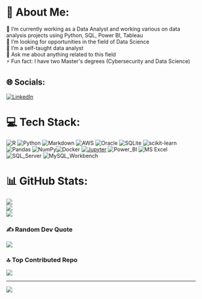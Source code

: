 # 💫 About Me:
🔭 I’m currently working as a Data Analyst and working various on data analysis projects using Python, SQL, Power BI, Tableau<br>👯 I’m looking for opportunities in the field of Data Science<br>🌱 I’m a self-taught data analyst<br>💬 Ask me about anything related to this field<br>⚡ Fun fact: I have two Master's degrees (Cybersecurity and Data Science)


## 🌐 Socials:
[![LinkedIn](https://img.shields.io/badge/LinkedIn-%230077B5.svg?logo=linkedin&logoColor=white)](https://linkedin.com/in/sumaiya-mahmud03) 

# 💻 Tech Stack:
![R](https://img.shields.io/badge/r-%23276DC3.svg?style=for-the-badge&logo=r&logoColor=white) ![Python](https://img.shields.io/badge/python-3670A0?style=for-the-badge&logo=python&logoColor=ffdd54) ![Markdown](https://img.shields.io/badge/markdown-%23000000.svg?style=for-the-badge&logo=markdown&logoColor=white) ![AWS](https://img.shields.io/badge/AWS-%23FF9900.svg?style=for-the-badge&logo=amazon-aws&logoColor=white) ![Oracle](https://img.shields.io/badge/Oracle-F80000?style=for-the-badge&logo=oracle&logoColor=white) ![SQLite](https://img.shields.io/badge/sqlite-%2307405e.svg?style=for-the-badge&logo=sqlite&logoColor=white) ![scikit-learn](https://img.shields.io/badge/scikit--learn-%23F7931E.svg?style=for-the-badge&logo=scikit-learn&logoColor=white) ![Pandas](https://img.shields.io/badge/pandas-%23150458.svg?style=for-the-badge&logo=pandas&logoColor=white) ![NumPy](https://img.shields.io/badge/numpy-%23013243.svg?style=for-the-badge&logo=numpy&logoColor=white)![Docker](https://img.shields.io/badge/docker-%230db7ed.svg?style=for-the-badge&logo=docker&logoColor=white) [![Jupyter](https://img.shields.io/badge/Jupyter-orange?style=for-the-badge&logo=Jupyter)](https://jupyter.org/try) ![Power_BI](https://img.shields.io/badge/PowerBI-blue?style=for-the-badge&logo=Power_BI) ![MS Excel](https://img.shields.io/badge/Excel-green?style=for-the-badge&logo=Excel) ![SQL_Server](https://img.shields.io/badge/SQL_Server-red?style=for-the-badge&logo=SQL_Server)  ![MySQL_Workbench](https://img.shields.io/badge/SQL_Server-red?style=for-the-badge&logo=MySQL_Workbench)


# 📊 GitHub Stats:
![](https://github-readme-stats.vercel.app/api?username=sumaiyamahmud&theme=dark&hide_border=false&include_all_commits=false&count_private=false)<br/>
![](https://github-readme-streak-stats.herokuapp.com/?user=sumaiyamahmud&theme=dark&hide_border=false)<br/>
![](https://github-readme-stats.vercel.app/api/top-langs/?username=sumaiyamahmud&theme=dark&hide_border=false&include_all_commits=false&count_private=false&layout=compact)

### ✍️ Random Dev Quote
![](https://quotes-github-readme.vercel.app/api?type=horizontal&theme=radical)

### 🔝 Top Contributed Repo
![](https://github-contributor-stats.vercel.app/api?username=sumaiyamahmud&limit=5&theme=dark&combine_all_yearly_contributions=true)

---
[![](https://visitcount.itsvg.in/api?id=sumaiyamahmud&icon=0&color=0)](https://visitcount.itsvg.in)

<!-- Proudly created with GPRM ( https://gprm.itsvg.in ) -->
